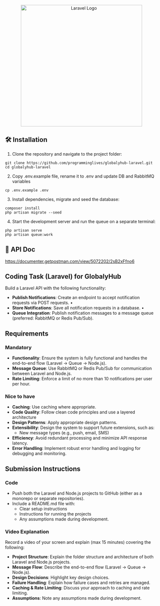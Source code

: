 <p align="center">
<a href="https://sanjayapb.com.np" target="_blank">
<img src="https://static.wixstatic.com/media/5222ff_4e39373370694a619e2b96febe873809~mv2.png/v1/fill/w_200,h_38,al_c,q_85,usm_0.66_1.00_0.01,enc_avif,quality_auto/5222ff_4e39373370694a619e2b96febe873809~mv2.png" width="400" alt="Laravel Logo">
</a>
</p>


## 🛠 Installation

1. Clone the repository and navigate to the project folder:

```
git clone https://github.com/programminglives/globalyhub-laravel.git
cd globalyhub-laravel
```

2. Copy .env.example file, rename it to .env and update DB and RabbitMQ variables

```
cp .env.example .env
```

3. Install dependencies, migrate and seed the database:

```
composer install
php artisan migrate --seed
```

4. Start the development server and run the queue on a separate terminal:

```
php artisan serve
php artisan queue:work
```

## 🔗 API Doc
https://documenter.getpostman.com/view/5072202/2sB2xFfno6

## Coding Task (Laravel) for GlobalyHub

Build a Laravel API with the following functionality:
- **Publish Notifications**: Create an endpoint to accept notification requests via POST requests. •
- **Store Notifications**: Save all notification requests in a database. •
- **Queue Integration**: Publish notification messages to a message queue (preferred:
RabbitMQ or Redis Pub/Sub).

## Requirements

### Mandatory
- **Functionality**: Ensure the system is fully functional and handles the end-to-end flow (Laravel
→ Queue → Node.js).
- **Message Queue**: Use RabbitMQ or Redis Pub/Sub for communication between Laravel and
Node.js.
- **Rate Limiting**: Enforce a limit of no more than 10 notifications per user per hour. 
### Nice to have
- **Caching**: Use caching where appropriate.
- **Code Quality**: Follow clean code principles and use a layered architecture
- **Design Patterns**: Apply appropriate design patterns.
- **Extensibility**: Design the system to support future extensions, such as:
  - New message types (e.g., push, email, SMS)
- **Efficiency**: Avoid redundant processing and minimize API response latency.
- **Error Handling**: Implement robust error handling and logging for debugging and
monitoring.

## Submission Instructions

### Code 
- Push both the Laravel and Node.js projects to GitHub (either as a monorepo or separate
repositories).
- Include a README.md file with:
  - Clear setup instructions 
  - Instructions for running the projects
  - Any assumptions made during development.

### Video Explanation
Record a video of your screen and explain (max 15 minutes) covering the following:

- **Project Structure**: Explain the folder structure and architecture of both Laravel and Node.js
projects. 
- **Message Flow**: Describe the end-to-end flow (Laravel → Queue → Node.js).
- **Design Decisions**: Highlight key design choices.
- **Failure Handling**: Explain how failure cases and retries are managed.
- **Caching & Rate Limiting**: Discuss your approach to caching and rate limiting.
- **Assumptions**: Note any assumptions made during development.
